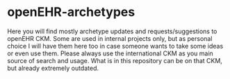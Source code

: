 # openEHR-archetypes

Here you will find mostly archetype updates and requests/suggestions to openEHR CKM. Some are used in internal projects only, but as personal choice I will have them here too in case someone wants to take some ideas or even use them. Please always use the international CKM as you main source of search and usage. What is in this repository can be on that CKM, but already extremely outdated.
